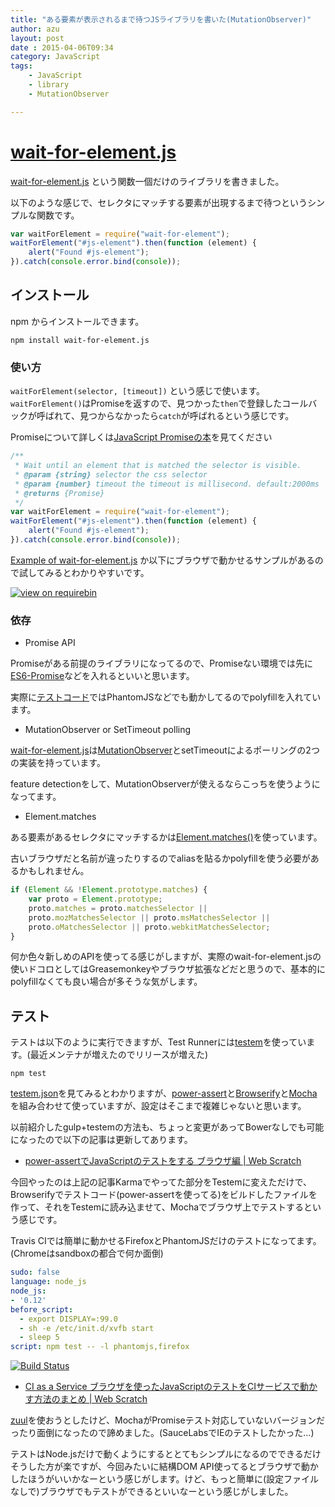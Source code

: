 ```yaml
---
title: "ある要素が表示されるまで待つJSライブラリを書いた(MutationObserver)"
author: azu
layout: post
date : 2015-04-06T09:34
category: JavaScript
tags:
    - JavaScript
    - library
    - MutationObserver

---
```


# [wait-for-element.js](https://github.com/azu/wait-for-element.js "wait-for-element.js")

[wait-for-element.js](https://github.com/azu/wait-for-element.js "wait-for-element.js") という関数一個だけのライブラリを書きました。

以下のような感じで、セレクタにマッチする要素が出現するまで待つというシンプルな関数です。

```js
var waitForElement = require("wait-for-element");
waitForElement("#js-element").then(function (element) {
    alert("Found #js-element");
}).catch(console.error.bind(console));
```

## インストール

npm からインストールできます。

    npm install wait-for-element.js

### 使い方

`waitForElement(selector, [timeout])` という感じで使います。
`waitForElement()`はPromiseを返すので、見つかった`then`で登録したコールバックが呼ばれて、見つからなかったら`catch`が呼ばれるという感じです。

Promiseについて詳しくは[JavaScript Promiseの本](http://azu.github.io/promises-book/ "JavaScript Promiseの本")を見てください

```js
/**
 * Wait until an element that is matched the selector is visible.
 * @param {string} selector the css selector
 * @param {number} timeout the timeout is millisecond. default:2000ms
 * @returns {Promise}
 */
var waitForElement = require("wait-for-element");
waitForElement("#js-element").then(function (element) {
    alert("Found #js-element");
}).catch(console.error.bind(console));
```

[Example of wait-for-element.js](https://github.com/azu/wait-for-element.js/tree/master/example "Example of wait-for-element.js") か以下にブラウザで動かせるサンプルがあるので試してみるとわかりやすいです。

[![view on requirebin](https://requirebin.com/badge.png)](http://requirebin.com/?gist=ed965c96630535f6ed96)

### 依存

- Promise API

Promiseがある前提のライブラリになってるので、Promiseない環境では先に[ES6-Promise](https://github.com/jakearchibald/es6-promise "ES6-Promise")などを入れるといいと思います。

実際に[テストコード](https://github.com/azu/wait-for-element.js/blob/36829cfdfdc7012884f7c12b754df5d51047f8e8/test/wait-by-observer-test.js#L4)ではPhantomJSなどでも動かしてるのでpolyfillを入れています。

- MutationObserver or SetTimeout polling 

[wait-for-element.js](https://github.com/azu/wait-for-element.js "wait-for-element.js")は[MutationObserver](https://developer.mozilla.org/ja/docs/Web/API/MutationObserver "MutationObserver")とsetTimeoutによるポーリングの2つの実装を持っています。

feature detectionをして、MutationObserverが使えるならこっちを使うようになってます。

- Element.matches

ある要素があるセレクタにマッチするかは[Element.matches()](https://developer.mozilla.org/en/docs/Web/API/Element/matches "Element.matches()")を使っています。

古いブラウザだと名前が違ったりするのでaliasを貼るかpolyfillを使う必要があるかもしれません。

```js
if (Element && !Element.prototype.matches) {
    var proto = Element.prototype;
    proto.matches = proto.matchesSelector ||
    proto.mozMatchesSelector || proto.msMatchesSelector ||
    proto.oMatchesSelector || proto.webkitMatchesSelector;
}
```

何か色々新しめのAPIを使ってる感じがしますが、実際のwait-for-element.jsの使いドコロとしてはGreasemonkeyやブラウザ拡張などだと思うので、基本的にpolyfillなくても良い場合が多そうな気がします。

## テスト

テストは以下のように実行できますが、Test Runnerには[testem](https://github.com/airportyh/testem)を使っています。(最近メンテナが増えたのでリリースが増えた)

    npm test

[testem.json](https://github.com/azu/wait-for-element.js/blob/master/testem.json "testem.json")を見てみるとわかりますが、[power-assert](https://github.com/twada/power-assert)と[Browserify](https://github.com/substack/node-browserify)と[Mocha](http://mochajs.org/)を組み合わせて使っていますが、設定はそこまで複雑じゃないと思います。

以前紹介したgulp+testemの方法も、ちょっと変更があってBowerなしでも可能になったので以下の記事は更新してあります。

- [power-assertでJavaScriptのテストをする ブラウザ編 | Web Scratch](https://efcl.info/2014/0411/res3820/ "power-assertでJavaScriptのテストをする ブラウザ編 | Web Scratch")

今回やったのは上記の記事Karmaでやってた部分をTestemに変えただけで、Browserifyでテストコード(power-assertを使ってる)をビルドしたファイルを作って、それをTestemに読み込ませて、Mochaでブラウザ上でテストするという感じです。

Travis CIでは簡単に動かせるFirefoxとPhantomJSだけのテストになってます。 (Chromeはsandboxの都合で何か面倒)

```yaml
sudo: false
language: node_js
node_js:
- '0.12'
before_script:
  - export DISPLAY=:99.0
  - sh -e /etc/init.d/xvfb start
  - sleep 5
script: npm test -- -l phantomjs,firefox
```

[![Build Status](https://travis-ci.org/azu/wait-for-element.js.svg?branch=master)](https://travis-ci.org/azu/wait-for-element.js)

- [CI as a Service ブラウザを使ったJavaScriptのテストをCIサービスで動かす方法のまとめ | Web Scratch](https://efcl.info/2013/0321/res3234/ "CI as a Service ブラウザを使ったJavaScriptのテストをCIサービスで動かす方法のまとめ | Web Scratch")

[zuul](https://github.com/defunctzombie/zuul)を使おうとしたけど、MochaがPromiseテスト対応していないバージョンだったり面倒になったので諦めました。(SauceLabsでIEのテストしたかった…)

テストはNode.jsだけで動くようにするととてもシンプルになるのでできるだけそうした方が楽ですが、今回みたいに結構DOM API使ってるとブラウザで動かしたほうがいいかなーという感じがします。けど、もっと簡単に(設定ファイルなしで)ブラウザでもテストができるといいなーという感じがしました。

